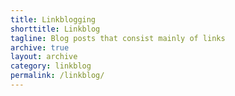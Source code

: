 ```yaml
---
title: Linkblogging
shorttitle: Linkblog
tagline: Blog posts that consist mainly of links
archive: true
layout: archive
category: linkblog
permalink: /linkblog/
---
```


